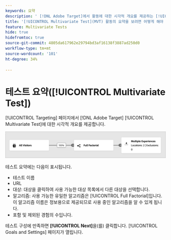 ```yaml
---
keywords: 요약
description: ' [!DNL Adobe Target]에서 활동에 대한 시각적 개요를 제공하는 [!UICONTROL Multivariate Test](MVT) 활동의 요약을 봅니다.'
title: '[!UICONTROL Multivariate Test](MVT) 활동의 요약을 보려면 어떻게 해야 합니까?'
feature: Multivariate Tests
hide: true
hidefromtoc: true
source-git-commit: 4805da617962e29794bd3af16138f3887ad250d0
workflow-type: tm+mt
source-wordcount: '101'
ht-degree: 34%

---
```


# 테스트 요약([!UICONTROL Multivariate Test])

[!UICONTROL Targeting] 페이지에서 [!DNL Adobe Target] [!UICONTROL Multivariate Test]에 대한 시각적 개요를 제공합니다.

![테스트 요약 대화 상자](/help/main/c-activities/c-multivariate-testing/t-create-multivariate-test/assets/summary-new.png)

테스트 요약에는 다음이 표시됩니다.

* 테스트 이름
* URL
* 대상: 대상을 클릭하여 사용 가능한 대상 목록에서 다른 대상을 선택합니다.
* 알고리즘: 사용 가능한 유일한 알고리즘은 [!UICONTROL Full Factorial]입니다. 이 알고리즘 이름은 정보용으로 제공되므로 사용 중인 알고리즘을 알 수 있게 됩니다.
* 포함 및 제외된 경험의 수입니다.

테스트 구성에 만족하면 **[!UICONTROL Next]**&#x200B;을(를) 클릭합니다. [!UICONTROL Goals and Settings] 페이지가 열립니다.
